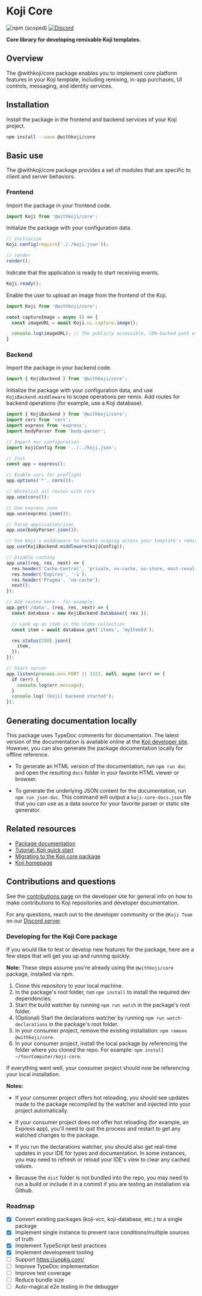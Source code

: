 # Koji Core

![npm (scoped)](https://img.shields.io/npm/v/@withkoji/core?color=green&style=flat-square)
[![Discord](https://img.shields.io/discord/769256827007139912.svg?style=flat-square)](https://discord.gg/9egkTWf4ec)

**Core library for developing remixable Koji templates.**

## Overview

The @withkoji/core package enables you to implement core platform features in your Koji template, including remixing, in-app purchases, UI controls, messaging, and identity services.

## Installation

Install the package in the frontend and backend services of your Koji project.

```bash
npm install --save @withkoji/core
```

## Basic use

The @withkoji/core package provides a set of modules that are specific to client and server behaviors.

### Frontend

Import the package in your frontend code.

```js
import Koji from '@withkoji/core';
```

Initialize the package with your configuration data.

```js
// Initialize
Koji.config(require('././koji.json'));

// render
render();
```

Indicate that the application is ready to start receiving events.

```js
Koji.ready();
```

Enable the user to upload an image from the frontend of the Koji.

```js
import Koji from '@withkoji/core';

const captureImage = async () => {
  const imageURL = await Koji.ui.capture.image();

  console.log(imageURL); // The publicly accessible, CDN-backed path of the user's uploaded image
}
```

### Backend

Import the package in your backend code.

```js
import { KojiBackend } from '@withkoji/core';
```

Initialize the package with your configuration data, and use `KojiBackend.middleware` to scope operations per remix.
Add routes for backend operations (for example, use a Koji database).

```js
import { KojiBackend } from '@withkoji/core';
import cors from 'cors';
import express from 'express';
import bodyParser from 'body-parser';

// Import our configuration
import kojiConfig from '../../koji.json';

// Init
const app = express();

// Enable cors for preflight
app.options('*', cors());

// Whitelist all routes with cors
app.use(cors());

// Use express json
app.use(express.json());

// Parse application/json
app.use(bodyParser.json());

// Use Koji's middleware to handle scoping across your template's remixes
app.use(KojiBackend.middleware(kojiConfig));

// Disable caching
app.use((req, res, next) => {
  res.header('Cache-Control', 'private, no-cache, no-store, must-revalidate');
  res.header('Expires', '-1');
  res.header('Pragma', 'no-cache');
  next();
});

// Add routes here - for example:
app.get('/data', (req, res, next) => {
  const database = new KojiBackend.Database({ res });

  // Look up an item in the items collection
  const item = await database.get('items', 'myItemId');

  res.status(200).json({
    item,
  });
});

// Start server
app.listen(process.env.PORT || 3333, null, async (err) => {
  if (err) {
    console.log(err.message);
  }
  console.log('[koji] backend started');
});
```

## Generating documentation locally

This package uses TypeDoc comments for documentation.
The latest version of the documentation is available online at the [Koji developer site](https://developer.withkoji.com/reference/core/withkoji-koji-core).
However, you can also generate the package documentation locally for offline reference.

- To generate an HTML version of the documentation, run `npm run doc` and open the resulting `docs` folder in your favorite HTML viewer or browser.

- To generate the underlying JSON content for the documentation, run `npm run json-doc`. This command will output a `koji-core-docs.json` file that you can use as a data source for your favorite parser or static site generator.

## Related resources

* [Package documentation](https://developer.withkoji.com/reference/core/withkoji-koji-core)
* [Tutorial: Koji quick start](https://developer.withkoji.com/tutorials/getting-started/quick-start)
* [Migrating to the Koji core package](https://developer.withkoji.com/docs/getting-started/migrate-koji-core)
* [Koji homepage](http://withkoji.com/)

## Contributions and questions

See the [contributions page](https://developer.withkoji.com/docs/about/contribute-koji-developers) on the developer site for general info on how to make contributions to Koji repositories and developer documentation.

For any questions, reach out to the developer community or the `@Koji Team` on our [Discord server](https://discord.gg/9egkTWf4ec).

### Developing for the Koji Core package

If you would like to test or develop new features for the package, here are a few steps that will get you up and running quickly.

**Note:** These steps assume you're already using the `@withkoji/core` package, installed via npm.

1. Clone this repository to your local machine.
2. In the package's root folder, run `npm install` to install the required dev dependencies.
3. Start the build watcher by running `npm run watch` in the package's root folder.
4. (Optional) Start the declarations watcher by running `npm run watch-declarations` in the package's root folder.
5. In your consumer project, remove the existing installation: `npm remove @withkoji/core`.
6. In your consumer project, install the local package by referencing the folder where you cloned the repo. For example: `npm install ~/YourComputer/koji-core`.

 If everything went well, your consumer project should now be referencing your local installation.

**Notes:**

- If your consumer project offers hot reloading, you should see updates made to the package recompiled by the watcher and injected into your project automatically.

- If your consumer project does not offer hot reloading (for example, an Express app), you'll need to quit the process and restart to get any watched changes to the package.

- If you run the declarations watcher, you should also get real-time updates in your IDE for types and documentation. In some instances, you may need to refresh or reload your IDE's view to clear any cached values.

- Because the `dist` folder is not bundled into the repo, you may need to run a build or include it in a commit if you are testing an installation via Github.

### Roadmap

- [x] Convert existing packages (koji-vcc, koji-database, etc.) to a single package
- [x] Implement single instance to prevent race conditions/multiple sources of truth
- [x] Implement TypeScript best practices
- [x] Implement development tooling
- [ ] Support https://unpkg.com/
- [ ] Improve TypeDoc implementation
- [ ] Improve test coverage
- [ ] Reduce bundle size
- [ ] Auto-magical e2e testing in the debugger
